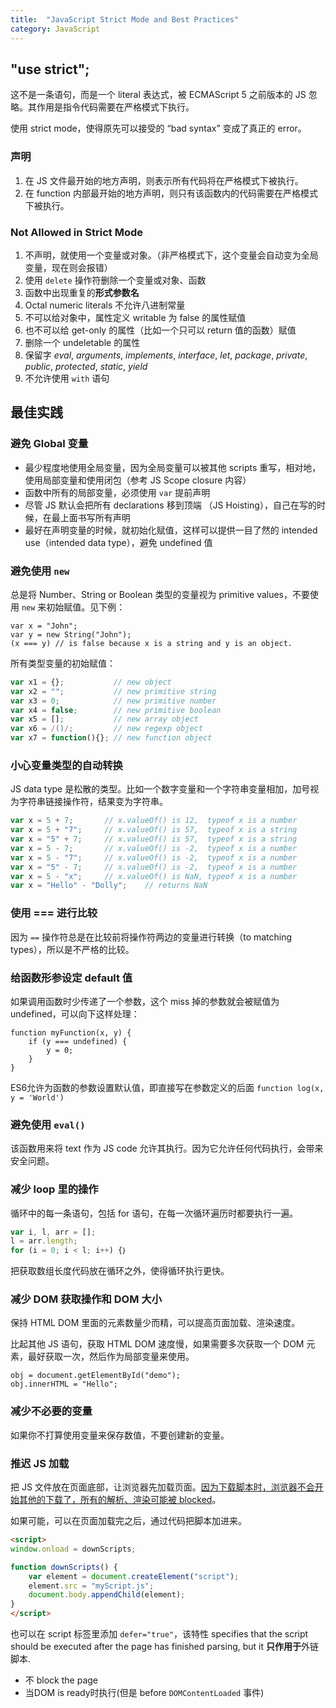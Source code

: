 ```yaml
---
title:  "JavaScript Strict Mode and Best Practices"
category: JavaScript
---
```

## "use strict";

这不是一条语句，而是一个 literal 表达式，被 ECMAScript 5 之前版本的 JS 忽略。其作用是指令代码需要在严格模式下执行。

使用 strict mode，使得原先可以接受的 “bad syntax” 变成了真正的 error。

### 声明

1. 在 JS 文件最开始的地方声明，则表示所有代码将在严格模式下被执行。
2. 在 function 内部最开始的地方声明，则只有该函数内的代码需要在严格模式下被执行。

<!--more-->

### Not Allowed in Strict Mode

1. 不声明，就使用一个变量或对象。（非严格模式下，这个变量会自动变为全局变量，现在则会报错）
2. 使用 `delete` 操作符删除一个变量或对象、函数
3. 函数中出现重复的**形式参数名**
4. Octal numeric literals 不允许八进制常量
5. 不可以给对象中，属性定义 writable 为 false 的属性赋值
6. 也不可以给 get-only 的属性（比如一个只可以 return 值的函数）赋值
7. 删除一个 undeletable 的属性
8. 保留字 _eval_, _arguments_, _implements_, _interface_, _let_, _package_, _private_, _public_, _protected_, _static_, _yield_ 
9. 不允许使用 `with` 语句

## 最佳实践

### 避免 Global 变量

+ 最少程度地使用全局变量，因为全局变量可以被其他 scripts 重写，相对地，使用局部变量和使用闭包（参考 JS Scope closure 内容）
+ 函数中所有的局部变量，必须使用 `var` 提前声明
+ 尽管 JS 默认会把所有 declarations 移到顶端 （JS Hoisting），自己在写的时候，在最上面书写所有声明
+ <span class="t-blue">最好在声明变量的时候，就初始化赋值</span>，这样可以提供一目了然的 intended use（intended data type），避免 undefined 值

### 避免使用 `new`

总是将 Number、String or Boolean 类型的变量视为 primitive values，不要使用 `new` 来初始赋值。见下例：

    var x = "John";             
    var y = new String("John");
    (x === y) // is false because x is a string and y is an object.

所有类型变量的初始赋值：

```js
var x1 = {};           // new object
var x2 = "";           // new primitive string
var x3 = 0;            // new primitive number
var x4 = false;        // new primitive boolean
var x5 = [];           // new array object
var x6 = /()/;         // new regexp object
var x7 = function(){}; // new function object
```

### 小心变量类型的自动转换

JS data type 是松散的类型。比如一个数字变量和一个字符串变量相加，加号视为字符串链接操作符，结果变为字符串。

```js
var x = 5 + 7;       // x.valueOf() is 12,  typeof x is a number
var x = 5 + "7";     // x.valueOf() is 57,  typeof x is a string
var x = "5" + 7;     // x.valueOf() is 57,  typeof x is a string
var x = 5 - 7;       // x.valueOf() is -2,  typeof x is a number
var x = 5 - "7";     // x.valueOf() is -2,  typeof x is a number
var x = "5" - 7;     // x.valueOf() is -2,  typeof x is a number
var x = 5 - "x";     // x.valueOf() is NaN, typeof x is a number
var x = "Hello" - "Dolly";    // returns NaN
```

### 使用 === 进行比较

因为 `==` 操作符总是<span class="t-blue">在比较前将操作符两边的变量进行转换</span>（to matching types），所以是不严格的比较。

### 给函数形参设定 default 值

如果调用函数时少传递了一个参数，这个 miss 掉的参数就会被赋值为 undefined，可以向下这样处理：

    function myFunction(x, y) {
        if (y === undefined) {
            y = 0;
        }
    }

ES6允许为函数的参数设置默认值，即直接写在参数定义的后面 `function log(x, y = 'World')`

### 避免使用 `eval()`

该函数用来将 text 作为 JS code 允许其执行。因为它允许任何代码执行，会带来安全问题。

### 减少 loop 里的操作

循环中的每一条语句，包括 for 语句，在每一次循环遍历时都要执行一遍。

```js
var i, l, arr = [];
l = arr.length;
for (i = 0; i < l; i++) {｝
```

把获取数组长度代码放在循环之外，使得循环执行更快。

### 减少 DOM 获取操作和 DOM 大小

保持 HTML DOM 里面的元素数量少而精，可以提高页面加载、渲染速度。

比起其他 JS 语句，获取 HTML DOM 速度慢，如果需要多次获取一个 DOM 元素，最好获取一次，然后作为局部变量来使用。

    obj = document.getElementById("demo");
    obj.innerHTML = "Hello";

### 减少不必要的变量

如果你不打算使用变量来保存数值，不要创建新的变量。

### 推迟 JS 加载

把 JS 文件放在页面底部，让浏览器先加载页面。<ins>因为下载脚本时，浏览器不会开始其他的下载了，所有的解析、渲染可能被 blocked</ins>。

如果可能，可以在页面加载完之后，通过代码把脚本加进来。

```html
<script>
window.onload = downScripts;

function downScripts() {
    var element = document.createElement("script");
    element.src = "myScript.js";
    document.body.appendChild(element);
}
</script>
```

也可以在 script 标签里添加 `defer="true"`，该特性 specifies that the script should be executed after the page has finished parsing, but it **只作用于**外链脚本.

+ 不 block the page
+ 当DOM is ready时执行(但是 before `DOMContentLoaded` 事件)
